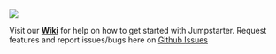 <img src="https://github.com/jumpstarter-io/help/wiki/images/logo-jumpstarter.jpg">

Visit our [**Wiki**](Home) for help on how to get started with Jumpstarter.
Request features and report issues/bugs here on [Github Issues](https://github.com/jumpstarter-io/help/issues?direction=desc&sort=created&state=open)
